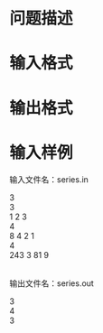 

# 问题描述



# 输入格式



# 输出格式



# 输入样例


<p>
输入文件名：series.in
</p>
<p>
3<br/>
3<br/>
1 2 3<br/>
4<br/>
8 4 2 1<br/>
4<br/>
243 3 81 9
</p>
<p>
<br/>
输出文件名：series.out
</p>
<p>
3<br/>
4<br/>
3
</p>
